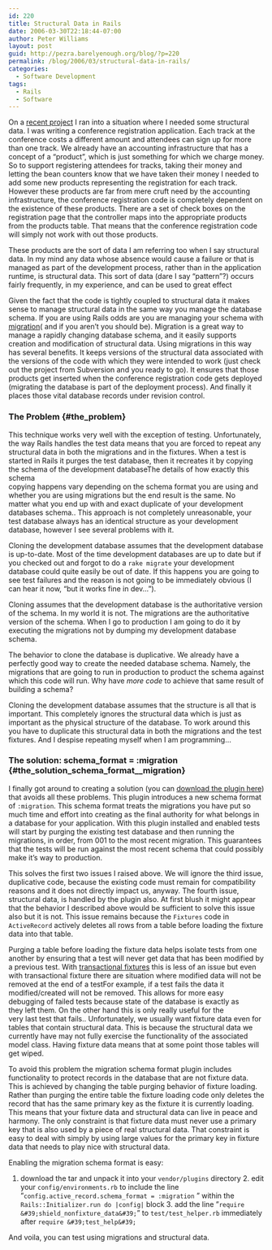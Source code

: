 ```yaml
---
id: 220
title: Structural Data in Rails
date: 2006-03-30T22:18:44-07:00
author: Peter Williams
layout: post
guid: http://pezra.barelyenough.org/blog/?p=220
permalink: /blog/2006/03/structural-data-in-rails/
categories:
  - Software Development
tags:
  - Rails
  - Software
---
```

On a [recent project](http://pezra.barelyenough.org/blog/2006/03/my-first-live-rails-app/) I ran into a situation where I needed some structural data. I was writing a conference registration application. Each track at the conference costs a different amount and attendees can sign up for more than one track. We already have an accounting infrastructure that has a concept of a &#8220;product&#8221;, which is just something for which we charge money. So to support registering attendees for tracks, taking their money and letting the bean counters know that we have taken their money I needed to add some new products representing the registration for each track. However these products are far from mere cruft need by the accounting infrastructure, the conference registration code is completely dependent on the existence of these products. There are a set of check boxes on the registration page that the controller maps into the appropriate products from the products table. That means that the conference registration code will simply not work with out those products.

These products are the sort of data I am referring too when I say structural data. In my mind any data whose absence would cause a failure or that is managed as part of the development process, rather than in the application runtime, is structural data. This sort of data (dare I say &#8220;pattern&#8221;?) occurs fairly frequently, in my experience, and can be used to great effect

Given the fact that the code is tightly coupled to structural data it makes sense to manage structural data in the same way you manage the database schema. If you are using Rails odds are you are managing your schema with [migration](http://wiki.rubyonrails.org/rails/pages/ActiveRecordMigration)( and if you aren&#8217;t you should be). Migration is a great way to manage a rapidly changing database schema, and it easily supports creation and modification of structural data. Using migrations in this way has several benefits. It keeps versions of the structural data associated with the versions of the code with which they were intended to work (just check out the project from Subversion and you ready to go). It ensures that those products get inserted when the conference registration code gets deployed (migrating the database is part of the deployment process). And finally it places those vital database records under revision control.

### The Problem {#the_problem}

This technique works very well with the exception of testing. Unfortunately, the way Rails handles the test data means that you are forced to repeat any structural data in both the migrations and in the fixtures. When a test is started in Rails it purges the test database, then it recreates it by copying the schema of the development database<footnote>The details of how exactly this schema  
copying happens vary depending on the schema format you are using and  
whether you are using migrations but the end result is the same. No  
matter what you end up with and exact duplicate of your development  
databases schema.</footnote>. This approach is not completely unreasonable, your test database always has an identical structure as your development database, however I see several problems with it.

Cloning the development database assumes that the development database is up-to-date. Most of the time development databases are up to date but if you checked out and forgot to do a `rake migrate` your development database could quite easily be out of date. If this happens you are going to see test failures and the reason is not going to be immediately obvious (I can hear it now, &#8220;but it works fine in dev&#8230;&#8221;).

Cloning assumes that the development database is the authoritative version of the schema. In my world it is not. The migrations are the authoritative version of the schema. When I go to production I am going to do it by executing the migrations not by dumping my development database schema.

The behavior to clone the database is duplicative. We already have a perfectly good way to create the needed database schema. Namely, the migrations that are going to run in production to product the schema against which this code will run. Why have _more code_ to achieve that same result of building a schema?

Cloning the development database assumes that the structure is all that is important. This completely ignores the structural data which is just as important as the physical structure of the database. To work around this you have to duplicate this structural data in both the migrations and the test fixtures. And I despise repeating myself when I am programming&#8230;

### The solution: schema_format = :migration {#the_solution_schema_format__migration}

I finally got around to creating a solution (you can [download the plugin here](http://pezra.barelyenough.org/blog/wp-content/migration_schema_format_plugin.tar.gz)) that avoids all these problems. This plugin introduces a new schema format of `:migration`. This schema format treats the migrations you have put so much time and effort into creating as the final authority for what belongs in a database for your application. With this plugin installed and enabled tests will start by purging the existing test database and then running the migrations, in order, from 001 to the most recent migration. This guarantees that the tests will be run against the most recent schema that could possibly make it&#8217;s way to production.

This solves the first two issues I raised above. We will ignore the third issue, duplicative code, because the existing code must remain for compatibility reasons and it does not directly impact us, anyway. The fourth issue, structural data, is handled by the plugin also. At first blush it might appear that the behavior I described above would be sufficient to solve this issue also but it is not. This issue remains because the `Fixtures` code in `ActiveRecord` actively deletes all rows from a table before loading the fixture data into that table.

Purging a table before loading the fixture data helps isolate tests from one another by ensuring that a test will never get data that has been modified by a previous test. With [transactional fixtures](http://www.clarkware.com/cgi/blosxom/2005/10/24) this is less of an issue but even with transactional fixture there are situation where modified data will not be removed at the end of a test<footnote>For example, if a test fails the data it  
modified/created will not be removed. This allows for more easy  
debugging of failed tests because state of the database is exactly as  
they left them. On the other hand this is only really useful for the  
very last test that fails.</footnote>. Unfortunately, we usually want fixture data even for tables that contain structural data. This is because the structural data we currently have may not fully exercise the functionality of the associated model class. Having fixture data means that at some point those tables will get wiped.

To avoid this problem the migration schema format plugin includes functionality to protect records in the database that are not fixture data. This is achieved by changing the table purging behavior of fixture loading. Rather than purging the entire table the fixture loading code only deletes the record that has the same primary key as the fixture it is currently loading. This means that your fixture data and structural data can live in peace and harmony. The only constraint is that fixture data must never use a primary key that is also used by a piece of real structural data. That constraint is easy to deal with simply by using large values for the primary key in fixture data that needs to play nice with structural data.

Enabling the migration schema format is easy:

1. download the tar and unpack it into your `vendor/plugins` directory 2. edit your `config/environments.rb` to include the line &#8221;`config.active_record.schema_format = :migration` &#8221; within the `Rails::Initializer.run do |config|` block 3. add the line &#8221;`require &#39;shield_nonfixture_data&#39;`&#8221; to `test/test_helper.rb` immediately after `require &#39;test_help&#39;`

And voila, you can test using migrations and structural data.